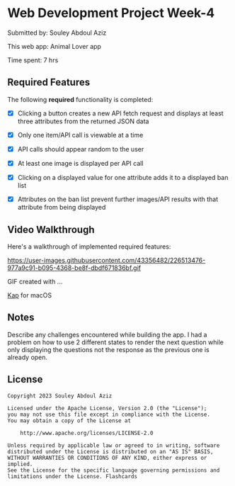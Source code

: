 # Web Development Project Week-4

Submitted by: Souley Abdoul Aziz

This web app: Animal Lover app

Time spent: 7 hrs

## Required Features

The following **required** functionality is completed:

- [X] Clicking a button creates a new API fetch request and displays at least three attributes from the returned JSON data
- [X] Only one item/API call is viewable at a time
- [X] API calls should appear random to the user
- [X] At least one image is displayed per API call
- [X] Clicking on a displayed value for one attribute adds it to a displayed ban list
- [X] Attributes on the ban list prevent further images/API results with that attribute from being displayed


## Video Walkthrough

Here's a walkthrough of implemented required features:

https://user-images.githubusercontent.com/43356482/226513476-977a9c91-b095-4368-be8f-dbdf671836bf.gif

<!-- Replace this with whatever GIF tool you used! -->
GIF created with ...  
<!-- Recommended tools: -->
[Kap](https://getkap.co/) for macOS

## Notes

Describe any challenges encountered while building the app.
I had a problem on how to use 2 different states to render the next question while only 
displaying the questions not the response as the previous one is already open.

## License

    Copyright 2023 Souley Abdoul Aziz

    Licensed under the Apache License, Version 2.0 (the "License");
    you may not use this file except in compliance with the License.
    You may obtain a copy of the License at

        http://www.apache.org/licenses/LICENSE-2.0

    Unless required by applicable law or agreed to in writing, software
    distributed under the License is distributed on an "AS IS" BASIS,
    WITHOUT WARRANTIES OR CONDITIONS OF ANY KIND, either express or implied.
    See the License for the specific language governing permissions and
    limitations under the License. Flashcards

